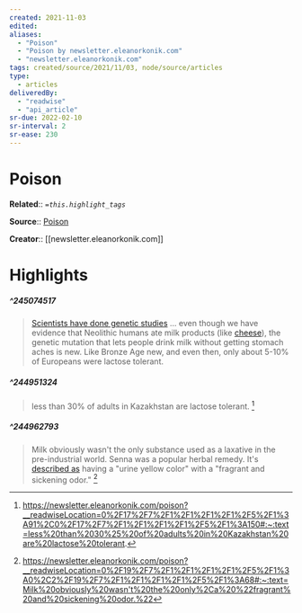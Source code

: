 ```yaml
---
created: 2021-11-03
edited: 
aliases:
  - "Poison"
  - "Poison by newsletter.eleanorkonik.com"
  - "newsletter.eleanorkonik.com"
tags: created/source/2021/11/03, node/source/articles
type:
  - articles
deliveredBy:
  - "readwise"
  - "api_article"
sr-due: 2022-02-10
sr-interval: 2
sr-ease: 230
---
```

# Poison

**Related**:: 
*`=this.highlight_tags`*

**Source**:: [Poison](https://newsletter.eleanorkonik.com/poison)

**Creator**:: [[newsletter.eleanorkonik.com]]

# Highlights

##### ^245074517
  
> [Scientists have done genetic studies](https://www.bbc.com/news/science-environment-49650806) ... even though we have evidence that Neolithic humans ate milk products (like [cheese](https://newsletter.eleanorkonik.com/cheese/)), the genetic mutation that lets people drink milk without getting stomach aches is new. Like Bronze Age new, and even then, only about 5-10% of Europeans were lactose tolerant. 

##### ^244951324
  
> less than 30% of adults in Kazakhstan are lactose tolerant. 
  [^244951324]

[^244951324]:  https://newsletter.eleanorkonik.com/poison?__readwiseLocation=0%2F17%2F7%2F1%2F1%2F1%2F1%2F5%2F1%3A91%2C0%2F17%2F7%2F1%2F1%2F1%2F1%2F5%2F1%3A150#:~:text=less%20than%2030%25%20of%20adults%20in%20Kazakhstan%20are%20lactose%20tolerant.

##### ^244962793
  
> Milk obviously wasn't the only substance used as a laxative in the pre-industrial world. Senna was a popular herbal remedy. It's [described as](https://www.civilwarmed.org/senna/) having a "urine yellow color" with a "fragrant and sickening odor." 
  [^244962793]

[^244962793]:  https://newsletter.eleanorkonik.com/poison?__readwiseLocation=0%2F19%2F7%2F1%2F1%2F1%2F1%2F5%2F1%3A0%2C2%2F19%2F7%2F1%2F1%2F1%2F1%2F5%2F1%3A68#:~:text=Milk%20obviously%20wasn't%20the%20only%2Ca%20%22fragrant%20and%20sickening%20odor.%22

